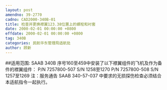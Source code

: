 ```yaml
---
layout: post
amendno: 39-2770
cadno: CAD2000-340B-01
title: 检查并更换襟翼123.38位置上的螺栓和衬套
date: 2000-02-01 00:00:00 +0800
effdate: 2000-02-01 00:00:00 +0800
tag: 340B
categories: 民航华东管理局适航处
author: 顾新
---
```


##适用范围:
SAAB 340B 序号160至459中安装了以下襟翼组件的飞机及作为备件的襟翼组件： P/N 7257800-507 S/N 1258至1270 P/N 7257800-508 S/N 1257至1269
注：服务通告 SAAB 340-57-037 中要求的无损探伤检查必须结合本适航指令一起执行。

